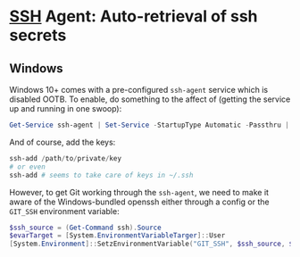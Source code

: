 # [SSH](ssh.md) Agent: Auto-retrieval of ssh secrets
## Windows
Windows 10+ comes with a pre-configured `ssh-agent` service which is disabled OOTB. To enable, do something to the affect of (getting the service up and running in one swoop):
```powershell
Get-Service ssh-agent | Set-Service -StartupType Automatic -Passthru | Start-Service
```

And of course, add the keys:
```powershell
ssh-add /path/to/private/key
# or even
ssh-add # seems to take care of keys in ~/.ssh
```

However, to get Git working through the `ssh-agent`, we need to make it aware of the Windows-bundled openssh either through a config or the `GIT_SSH` environment variable:
```powershell
$ssh_source = (Get-Command ssh).Source
$evarTarget = [System.EnvironmentVariableTarger]::User
[System.Environment]::SetzEnvironmentVariable("GIT_SSH", $ssh_source, $evarTarget)
````
